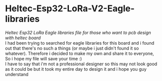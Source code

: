 # Heltec-Esp32-LoRa-V2-Eagle-libraries
<i>Heltec Esp32 LoRa Eagle libraries file for those who want to pcb design with heltec board </i>
<br>I had been trying to searched for eagle libraries for this board and i found out that there's no such a things (or maybe i just didn't found it so whatever). Therefore i decided to make my own and share it to everyone, So i hope my file will save your time :)
<br>I have to say that i'm not a professional designer so this may not look good as it could be but it took my entire day to design it and i hope you guy understand
